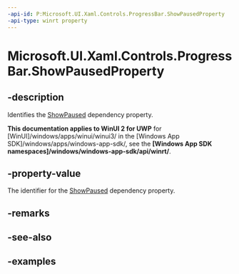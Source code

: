 ```yaml
---
-api-id: P:Microsoft.UI.Xaml.Controls.ProgressBar.ShowPausedProperty
-api-type: winrt property
---
```


# Microsoft.UI.Xaml.Controls.ProgressBar.ShowPausedProperty

<!--
public static Windows.UI.Xaml.DependencyProperty ShowPausedProperty { get; }
-->

## -description

Identifies the [ShowPaused](progressbar_showpaused.md) dependency property.

**This documentation applies to WinUI 2 for UWP** for [WinUI]/windows/apps/winui/winui3/ in the [Windows App SDK]/windows/apps/windows-app-sdk/, see the **[Windows App SDK namespaces]/windows/windows-app-sdk/api/winrt/**.

## -property-value

The identifier for the [ShowPaused](progressbar_showpaused.md) dependency property.

## -remarks

## -see-also

## -examples

